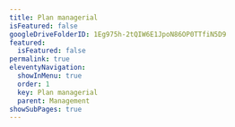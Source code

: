 ```yaml
---
title: Plan managerial
isFeatured: false
googleDriveFolderID: 1Eg975h-2tQIW6E1JpoN86OP0TTfiN5D9
featured:
  isFeatured: false
permalink: true
eleventyNavigation:
  showInMenu: true
  order: 1
  key: Plan managerial
  parent: Management
showSubPages: true
---
```

